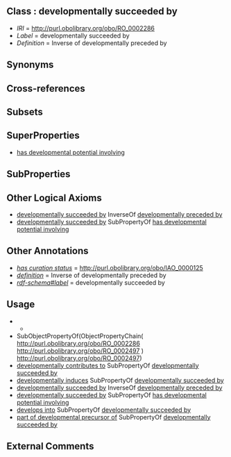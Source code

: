 
## Class : developmentally succeeded by

 * *IRI* = http://purl.obolibrary.org/obo/RO_0002286
 * *Label* = developmentally succeeded by
 * *Definition* = Inverse of developmentally preceded by

## Synonyms


## Cross-references


## Subsets


## SuperProperties

 * [has developmental potential involving](../../RO/84/RO_0002384.md)

## SubProperties


## Other Logical Axioms

 * [developmentally succeeded by](../../RO/86/RO_0002286.md) InverseOf [developmentally preceded by](../../RO/58/RO_0002258.md)
 * [developmentally succeeded by](../../RO/86/RO_0002286.md) SubPropertyOf [has developmental potential involving](../../RO/84/RO_0002384.md)

## Other Annotations

 * *[has curation status](../../IAO/14/IAO_0000114.md)* = http://purl.obolibrary.org/obo/IAO_0000125
 * *[definition](../../IAO/15/IAO_0000115.md)* = Inverse of developmentally preceded by
 * *[rdf-schema#label](../../el/rdf-schema#label.md)* = developmentally succeeded by

## Usage

 * -
 * SubObjectPropertyOf(ObjectPropertyChain( <http://purl.obolibrary.org/obo/RO_0002286> <http://purl.obolibrary.org/obo/RO_0002497> ) <http://purl.obolibrary.org/obo/RO_0002497>)
 * [developmentally contributes to](../../RO/55/RO_0002255.md) SubPropertyOf [developmentally succeeded by](../../RO/86/RO_0002286.md)
 * [developmentally induces](../../RO/57/RO_0002257.md) SubPropertyOf [developmentally succeeded by](../../RO/86/RO_0002286.md)
 * [developmentally succeeded by](../../RO/86/RO_0002286.md) InverseOf [developmentally preceded by](../../RO/58/RO_0002258.md)
 * [developmentally succeeded by](../../RO/86/RO_0002286.md) SubPropertyOf [has developmental potential involving](../../RO/84/RO_0002384.md)
 * [develops into](../../RO/03/RO_0002203.md) SubPropertyOf [developmentally succeeded by](../../RO/86/RO_0002286.md)
 * [part of developmental precursor of](../../RO/87/RO_0002287.md) SubPropertyOf [developmentally succeeded by](../../RO/86/RO_0002286.md)

## External Comments

